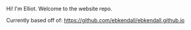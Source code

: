Hi! I'm Elliot. Welcome to the website repo. 

Currently based off of: https://github.com/ebkendall/ebkendall.github.io
